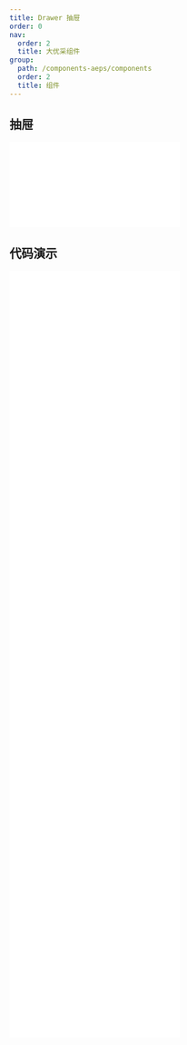 ```yaml
---
title: Drawer 抽屉
order: 0
nav:
  order: 2
  title: 大优采组件
group:
  path: /components-aeps/components
  order: 2
  title: 组件
---
```


## 抽屉

<div>
<embed src="@docs-common/drawer/index.md"></embed>
</div>
        
## 代码演示

<Row gutter=8>

  <Col span=12>
    
  <div class="code-box"><embed src="@abiz-rc-aeps/drawer/demo/basic-right-drawer-aeps.md"></embed></div>
          
  <div class="code-box"><embed src="@abiz-rc-aeps/drawer/demo/form-in-drawer-drawer-aeps.md"></embed></div>
          
  <div class="code-box"><embed src="@abiz-rc-aeps/drawer/demo/config-provider-drawer-aeps.md"></embed></div>
          
  <div class="code-box"><embed src="@abiz-rc-aeps/drawer/demo/render-in-current-drawer-aeps.md"></embed></div>
          
  </Col>
          
  <Col span=12>
    
  <div class="code-box"><embed src="@abiz-rc-aeps/drawer/demo/placement-drawer-aeps.md"></embed></div>
          
  <div class="code-box"><embed src="@abiz-rc-aeps/drawer/demo/multi-level-drawer-drawer-aeps.md"></embed></div>
          
  <div class="code-box"><embed src="@abiz-rc-aeps/drawer/demo/no-mask-drawer-aeps.md"></embed></div>
          
  <div class="code-box"><embed src="@abiz-rc-aeps/drawer/demo/user-profile-drawer-aeps.md"></embed></div>
          
  </Col>
          
</Row>
        
<div><embed src="@docs-common/drawer/index-api.md"></embed><div>
        